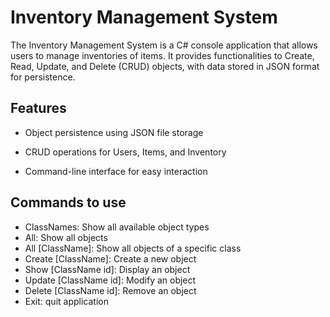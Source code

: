 # Inventory Management System

The Inventory Management System is a C# console application that allows users to manage inventories of items. It provides functionalities to Create, Read, Update, and Delete (CRUD) objects, with data stored in JSON format for persistence.

## Features

- Object persistence using JSON file storage

- CRUD operations for Users, Items, and Inventory

- Command-line interface for easy interaction

## Commands to use

- ClassNames: Show all available object types
- All: Show all objects
- All [ClassName]: Show all objects of a specific class
- Create [ClassName]: Create a new object
- Show [ClassName id]: Display an object
- Update [ClassName id]: Modify an object
- Delete [ClassName id]: Remove an object
- Exit: quit application
